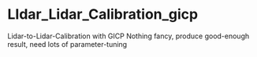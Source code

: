 # LIdar_Lidar_Calibration_gicp
Lidar-to-Lidar-Calibration with GICP
Nothing fancy, produce good-enough result, need lots of parameter-tuning
